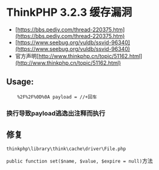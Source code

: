# ThinkPHP 3.2.3 缓存漏洞
* [https://bbs.pediy.com/thread-220375.htm](https://bbs.pediy.com/thread-220375.htm)
* [https://www.seebug.org/vuldb/ssvid-96340](https://www.seebug.org/vuldb/ssvid-96340)
* 官方声明[http://www.thinkphp.cn/topic/51162.html](http://www.thinkphp.cn/topic/51162.html)
## Usage:
```
    %2F%2F%0D%0A payload = //+回车
```
### 换行导致payload逃逸出注释而执行


## 修复 
`thinkphp\library\think\cache\driver\File.php`

`public function set($name, $value, $expire = null)`方法


